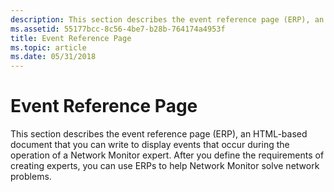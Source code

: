```yaml
---
description: This section describes the event reference page (ERP), an HTML-based document that you can write to display events that occur during the operation of a Network Monitor expert.
ms.assetid: 55177bcc-8c56-4be7-b28b-764174a4953f
title: Event Reference Page
ms.topic: article
ms.date: 05/31/2018
---
```


# Event Reference Page

This section describes the event reference page (ERP), an HTML-based document that you can write to display events that occur during the operation of a Network Monitor expert. After you define the requirements of creating experts, you can use ERPs to help Network Monitor solve network problems.

 

 




